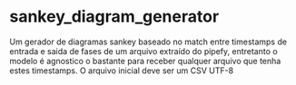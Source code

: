 # sankey_diagram_generator
Um gerador de diagramas sankey baseado no match entre timestamps de entrada e saida de fases de um arquivo extraído do pipefy, entretanto o modelo é agnostico o bastante para receber qualquer arquivo que tenha estes timestamps. 
O arquivo inicial deve ser um CSV UTF-8
